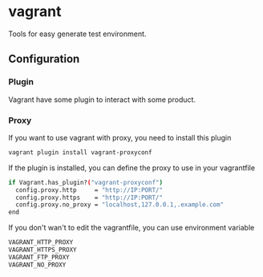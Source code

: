 # vagrant
Tools for easy generate test environment. 

## Configuration

### Plugin 
Vagrant have some plugin to interact with some product.
### Proxy
If you want to use vagrant with proxy, you need to install this plugin 
```bash
vagrant plugin install vagrant-proxyconf
```
If the plugin is installed, you can define the proxy to use in your vagrantfile 
```bash
if Vagrant.has_plugin?("vagrant-proxyconf")
  config.proxy.http     = "http://IP:PORT/"
  config.proxy.https    = "http://IP:PORT/"
  config.proxy.no_proxy = "localhost,127.0.0.1,.example.com"
end
```
If you don't wan't to edit the vagrantfile, you can use environment variable 
```bash
VAGRANT_HTTP_PROXY
VAGRANT_HTTPS_PROXY
VAGRANT_FTP_PROXY
VAGRANT_NO_PROXY
```
